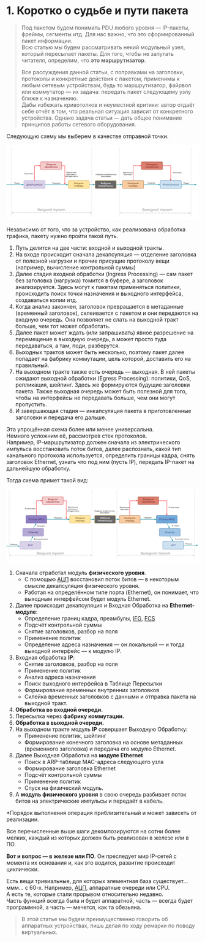 # 1. Коротко о судьбе и пути пакета

> Под пакетом будем понимать PDU любого уровня — IP-пакеты, фреймы, сегменты итд. Для нас важно, что это сформированный пакет информации.  
> Всю статью мы будем рассматривать некий модульный узел, который пересылает пакеты. Для того, чтобы не запутать читателя, определим, что **это маршрутизатор**.  
>   
> Все рассуждения данной статьи, с поправками на заголовки, протоколы и конкретные действия с пакетом, применимы к любым сетевым устройствам, будь то маршрутизатор, файрвол или коммутатор — их задача: передать пакет следующему узлу ближе к назначению.  
> Дабы избежать кривотолков и неуместной критики: автор отдаёт себе отчёт в том, что реальная ситуация зависит от конкретного устройства. Однако задача статьи — дать общее понимание принципов работы сетевого оборудования.

Следующую схему мы выберем в качестве отправной точки.

![](../.gitbook/assets/image%20%28166%29.png)

Независимо от того, что за устройство, как реализована обработка трафика, пакету нужно пройти такой путь.

1. Путь делится на две части: входной и выходной тракты.
2. На входе происходит сначала декапсуляция — отделение заголовка от полезной нагрузки и прочие присущие протоколу вещи \(например, вычисление контрольной суммы\)
3. Далее стадия входной обработки \(Ingress Processing\) — сам пакет без заголовка \(нагрузка\) томится в буфере, а заголовок анализируется. Здесь могут к пакетам применяться политики, происходить поиск точки назначения и выходного интерфейса, создаваться копии итд.
4. Когда анализ закончен, заголовок превращается в метаданные \(временный заголовок\), склеивается с пакетом и они передаются на входную очередь. Она позволяет не слать на выходной тракт больше, чем тот может обработать.
5. Далее пакет может ждать \(или запрашивать\) явное разрешение на перемещение в выходную очередь, а может просто туда передаваться, а там, поди, разберутся.
6. Выходных трактов может быть несколько, поэтому пакет далее попадает на фабрику коммутации, цель которой, доставить его на правильный.
7. На выходном тракте также есть очередь — выходная. В ней пакеты ожидают выходной обработки \(Egress Processing\): политики, QoS, репликация, шейпинг. Здесь же формируются будущие заголовки пакета. Также выходная очередь может быть полезной для того, чтобы на интерфейсы не передавать больше, чем они могут пропустить.
8. И завершающая стадия — инкапсуляция пакета в приготовленные заголовки и передача его дальше.

Эта упрощённая схема более или менее универсальна.  
Немного усложним её, рассмотрев стек протоколов.  
Например, IP-маршрутизатор должен сначала из электрического импульса восстановить поток битов, далее распознать, какой тип канального протокола используется, определить границы кадра, снять заголовок Ethernet, узнать что под ним \(пусть IP\), передать IP-пакет на дальнейшую обработку.  
  
Тогда схема примет такой вид:

![](../.gitbook/assets/image%20%2846%29.png)

1. Сначала отработал модуль **физического уровня**.
   * С помощью [АЦП](http://lookmeup.linkmeup.ru/#term573) восстановил поток битов — в некоторым смысле декапсуляция физического уровня.
   * Работая на определённом типе порта \(Ethernet\), он понимает, что выходным интерфейсом будет модуль Ethernet.
2. Далее происходит декапсуляция и Входная Обработка на **Ethernet-модуле**:
   * Определение границ кадра, преамбулы, [IFG](http://lookmeup.linkmeup.ru/#term603), [FCS](http://lookmeup.linkmeup.ru/#term604)
   * Подсчёт контрольной суммы
   * Снятие заголовков, разбор на поля
   * Применение политик
   * Определение адреса назначения — он локальный — и тогда выходной интерфейс — к модулю IP.
3. Входная обработка **IP**:
   * Снятие заголовков, разбор на поля
   * Применение политик
   * Анализ адреса назначения
   * Поиск выходного интерфейса в Таблице Пересылки
   * Формирование временных внутренних заголовков
   * Склейка временных заголовков с данными и отправка пакета на выходной тракт.
4. **Обработка во входной очереди.**
5. Пересылка через **фабрику коммутации.**
6. **Обработка в выходной очереди.**
7. На выходном тракте модуль **IP** совершает Выходную Обработку:
   * Применение политик, шейпинг
   * Формирование конечного заголовка на основе метаданных \(временного заголовка\) и передача его модулю Ethernet.
8. Далее Выходная Обработка на **модуле Ethernet**
   * Поиск в ARP-таблице MAC-адреса следующего узла
   * Формирование заголовка Ethernet
   * Подсчёт контрольной суммы
   * Применение политик
   * Спуск на физический модуль.
9. А **модуль физического уровня** в свою очередь разбивает поток битов на электрические импульсы и передаёт в кабель.

  
\*Порядок выполнения операция приблизительный и может зависеть от реализации.

Все перечисленные выше шаги декомпозируются на сотни более мелких, каждый из которых должен быть реализован в железе или в ПО.  
  
**Вот и вопрос — в железе или ПО**. Он преследует мир IP-сетей с момента их основания и, как это водится, развитие происходит циклически.  
  
Есть вещи тривиальные, для которых элементная база существует… ммм… с 60-х. Например, [АЦП](http://lookmeup.linkmeup.ru/#term573), аппаратные очереди или CPU.  
А есть те, которые стали прорывом относительно недавно.  
Часть функций всегда была и будет аппаратной, часть — всегда будет программной, а часть — мечется, как та обезьяна.

> В этой статье мы будем преимущественно говорить об аппаратных устройствах, лишь делая по ходу ремарки по поводу виртуальных.


